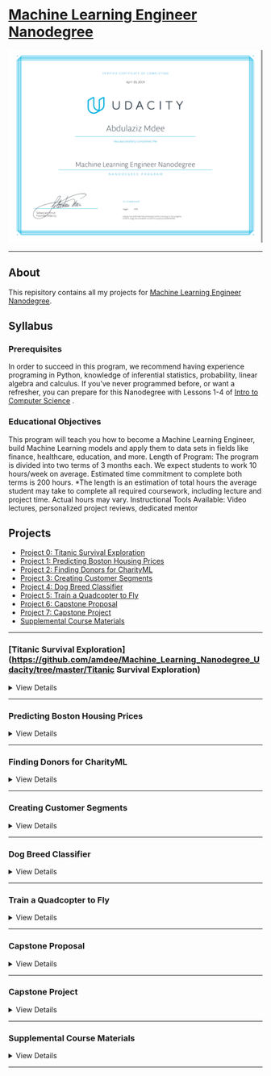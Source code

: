 # [Machine Learning Engineer Nanodegree](https://www.udacity.com/course/machine-learning-engineer-nanodegree--nd009t)

[![Certificate](Certificate.PNG)](https://confirm.udacity.com/SQTSFR23)

---

## About

This repisitory contains all my projects for [Machine Learning Engineer Nanodegree](https://www.udacity.com/course/machine-learning-engineer-nanodegree--nd009t).

## Syllabus

### Prerequisites

In order to succeed in this program, we recommend having experience programing in
Python, knowledge of inferential statistics, probability, linear algebra and calculus. If you’ve never
programmed before, or want a refresher, you can prepare for this Nanodegree with Lessons 1-4 of [Intro to
Computer Science](https://www.udacity.com/course/intro-to-computer-science--cs101) .

### Educational Objectives

This program will teach you how to become a Machine Learning Engineer, build
Machine Learning models and apply them to data sets in fields like finance, healthcare, education, and
more.
Length of Program: The program is divided into two terms of 3 months each. We expect students to work
10 hours/week on average. Estimated time commitment to complete both terms is 200 hours.
*The length is an estimation of total hours the average student may take to complete all required
coursework, including lecture and project time. Actual hours may vary.
Instructional Tools Available: Video lectures, personalized project reviews, dedicated mentor

## Projects

* [Project 0: Titanic Survival Exploration](#Titanic-Survival-Exploration)
* [Project 1: Predicting Boston Housing Prices](#Predicting-Boston-Housing-Prices)
* [Project 2: Finding Donors for CharityML](#Finding-Donors-for-CharityML)
* [Project 3: Creating Customer Segments](#Creating-Customer-Segments)
* [Project 4: Dog Breed Classifier](#Dog-Breed-Classifier)
* [Project 5: Train a Quadcopter to Fly](#Train-a-Quadcopter-to-Fly)
* [Project 6: Capstone Proposal](#Capstone-Proposale)
* [Project 7: Capstone Project](#Capstone-Project)
* [Supplemental Course Materials](#Supplemental-Course-Materials)


---

### [Titanic Survival Exploration](https://github.com/amdee/Machine_Learning_Nanodegree_Udacity/tree/master/Titanic Survival Exploration)

<details>
  <summary>View Details</summary>

In this practice project, you will create decision functions that attempt to predict survival outcomes from the 1912 Titanic disaster based on each passenger’s features, such as sex and age. You will start with a simple algorithm and increase its complexity until you are able to accurately predict the outcomes for at least 80% of the passengers in the provided data. This project will introduce you to some of the concepts of machine learning as you start the Nanodegree program.

In addition, you'll make sure Python is installed with the necessary packages to complete this project. There are two Python libraries, numpy and pandas, that we'll use a bit here in this project. Don't worry about how these libraries work for now — we'll get to them in more detail in later projects. This project will also familiarize you with the submission process for the projects that you will be completing as part of the Nanodegree program.

</details>

---

### Predicting Boston Housing Prices

<details>

  <summary>View Details</summary>

#### Model Evaluation and Validation

The Boston housing market is highly competitive, and you want to be the best real estate agent in the
area. To compete with your peers, you decide to leverage a few basic machine learning concepts toassist you and a client with finding the best selling price for their home. Luckily, you’ve come across the
Boston Housing dataset which contains aggregated data on various features for houses in Greater
Boston communities, including the median value of homes for each of those areas. Your task is to build
an optimal model based on a statistical analysis with the tools available. This model will then be used to
estimate the best selling price for your clients' homes.

Supporting Lesson Content: Model Evaluation and Validation

| Lesson Title                 | Learning Outcomes                                                     |
| ---------------------------- | --------------------------------------------------------------------- |
|TRAINING AND TESTING Modelsl  | ➔ Load data with Pandas, then train and test models with Scikit-learn.  |
| EVALUATION METRICS           | ➔ Learn about metrics such as accuracy, precision, and recall used to measure the                                    performance of your models.      |
|EVALUATION AND VALIDATION| ➔ Choose the best model using cross-validation and grid search.)|

</details>

---

### Finding Donors for CharityML

<details>
  <summary>View Details</summary>

#### Supervised Learning

CharityML is a fictitious charity organization located in the heart of Silicon Valley that was established to
provide financial support for people eager to learn machine learning. After nearly 32,000 letters sent to
people in the community, CharityML determined that every donation they received came from
someone that was making more than $50,000 annually. To expand their potential donor base,
CharityML has decided to send letters to residents of California, but to only those most likely to donate
to the charity. With nearly 15 million working Californians, CharityML has brought you on board to help
build an algorithm to best identify potential donors and reduce overhead cost of sending mail. Your
goal will be evaluate and optimize several different supervised learners to determine which algorithm
will provide the highest donation yield while also reducing the total number of letters being sent.

#### Supporting Lesson Content: Supervised Learning

| Lesson Title                 | Learning Outcomes                                                     |
| ---------------------------- | --------------------------------------------------------------------- |
|LINEAR REGRESSION  | ➔ Difference between Regression and Classificationt-learn. ➔ Learn to predict values withLinear Regression |
| PERCEPTRON ALGORITHM          | ➔ Learn the definition of a perceptron as a building block for neural networks, and the perceptron algorithm for classification.|
|LOGISTIC REGRESSION| ➔ Learn to predict states using Logistic Regression|
|NEURAL NETWORKS| ➔ Learn the definition of a Neural Network
||                ➔ Learn to train them using backpropagation
||                ➔ Build a neural network starting from a single perceptron|
|DECISION TREES|  ➔ Train Decision Trees to predict states
||                ➔ Use Entropy to build decision trees recursively
||                ➔ Random forests|
|NAIVE BAYES|     ➔ Learn the Bayes rule, and how to apply it to predicting data using the Naive Bayes algorithm
||                ➔ Train models using Bayesian Learning
||                ➔ Use Bayesian Inference to create Bayesian Networks of several variables
||                ➔ Bayes NLP Mini-Project|
|SUPPORT VECTOR MACHINES| ➔ Learn to train a Support Vector Machine to separate data linearly
||                        ➔ Use Kernel Methods in order to train SVMs on data that is not linearly separable|
|ENSEMBLE OF LEARNERS| ➔ Enhance traditional algorithms via boosting
||                     ➔ AdaBoost|

</details>

---

### Creating Customer Segments

<details>
  <summary>View Details</summary>

#### Unsupervised Learning

In this project you will apply unsupervised learning techniques on product spending data collected for
customers of a wholesale distributor in Lisbon, Portugal to identify customer segments hidden in the
data. You will first explore the data by selecting a small subset to sample and determine if any product
categories highly correlate with one another. Afterwards, you will preprocess the data by scaling each
product category and then identifying (and removing) unwanted outliers. With the good, clean
customer spending data, you will apply PCA transformations to the data and implement clustering
algorithms to segment the transformed customer data. Finally, you will compare the segmentation
found with an additional labeling and consider ways this information could assist the wholesale
distributor with future service changes.

| Lesson Title                 | Learning Outcomes                                                     |
| ---------------------------- | --------------------------------------------------------------------- |
|CLUSTERING| ➔ Learn the basics of clustering Data
||           ➔ Cluster data with the K-means algorithm|
|HIERARCHICAL AND DENSITY-BASED CLUSTERING| ➔ Cluster data with Single Linkage Clustering
||                                          ➔ Cluster data with DBSCAN, a clustering method that captures the insight that clusters are dense groups of points.|
|GAUSSIAN MIXTURE MODELS|  ➔ Cluster data with Gaussian Mixture Models
||                         ➔ Optimize Gaussian Mixture Models with Expectation Maximization|
|FEATURE SCALING|          ➔ Learn to scale features in your data
||                         ➔ Learn to select the best features for training data|
|DIMENSIONALITY REDUCTION| ➔ Reduce the dimensionality of the data using Principal Component Analysis and Independent Component Analysis|

</details>

---

### Dog Breed Classifier

<details>
  <summary>View Details</summary>

In this project, you will learn how to build a pipeline that can be used within a web or mobile app to process
real-world, user-supplied images. Given an image of a dog, your algorithm will identify an estimate of the
canine’s breed. If supplied an image of a human, the code will identify the resembling dog breed. Along with
exploring state-of-the-art CNN models for classification, you will make important design decisions about the
user experience for your app. Our goal is that by completing this lab, you understand the challenges
involved in piecing together a series of models designed to perform various tasks in a data processing
pipeline. Each model has its strengths and weaknesses, and engineering a real-world application often
involves solving many problems without a perfect answer. Your imperfect solution will nonetheless create a
fun user experience!

| Lesson Title                 | Learning Outcomes                                                     |
| ---------------------------- | --------------------------------------------------------------------- |
|MACHINE LEARNING TO DEEP LEARNING| ➔ The basics of deep learning, including softmax, one-hotencoding, and crossentropy.
||                                  ➔ Basic linear classification models such as Logistic Regression,and their associated error function.|
|DEEP NEURAL NETWORKS| ➔ Review: What is a Neural Network?
||                     ➔ Activation functions, sigmoid, tanh, and ReLus.
||                     ➔ How to train a neural network using backpropagation and thechain rule.
||                     ➔ How to improve a neural network using techniques such as regularization and dropout.
|CONVOLUTIONAL NEURAL NETWORKS| ➔ What is a Convolutional Neural Network?
||                              ➔ How CNNs are used in image recognition.|
</details>

---

### Train a Quadcopter to Fly

<details>
  <summary>View Details</summary>

In this project, you will design an agent that can fly a quadcopter, and then train it using a reinforcement
learning algorithm of your choice, You will apply the techniques you have learnt in this module to find out
what works best, but you will also have the freedom to come up with innovative ideas and test them on your
own. The project is divided into 4 sections which cover different aspects of getting the quadcopter to fly
such as taking off, hovering, landing and so on.


| Lesson Title                 | Learning Outcomes                                                     |
| ---------------------------- | --------------------------------------------------------------------- |
|WELCOME TO RL|             ➔ The basics of reinforcement learning and OpenAI Gym.|
|THE RL FRAMEWORK: THE PROBLEM| ➔ Learn how to define Markov Decision Processes to solve real-world problems.|
|THE RL FRAMEWORK: THE SOLUTION|➔ Learn about policies and value functions.
||                              ➔ Derive the Bellman Equations.|
|DYNAMIC PROGRAMMING| ➔ Write your own implementations of iterative policy evaluation, policy improvement, policy Iteration, and value Iteration.|
|MONTE CARLO METHODS| ➔ Implement classic Monte Carlo prediction and control methods.
||                    ➔ Learn about greedy and epsilon-greedy policies.
||                    ➔ Explore solutions to the Exploration-Exploitation Dilemma.|
|TEMPORAL-DIFFERENCE METHODS| ➔ Learn the difference between the Sarsa, Q-Learning, and Expected Sarsa algorithms.|
|RL IN CONTINUOUS SPACES| ➔ Learn how to adapt traditional algorithms to work withcontinuous spaces.|
|DEEP Q-LEARNING| ➔ Extend value-based reinforcement learning methods to complex problems using deep neural networks|
|POLICY GRADIENTS| ➔ Policy-based methods try to directly optimize for the optimal policy. Learn how they work, and why they are important,especially for domains with continuous action spaces.|
|ACTOR-CRITIC METHODS| ➔ Learn how to combine value-based and policy-based methods,bringing together the best of both worlds, to solve challenging reinforcement learning problems.|

</details>

---

### Capstone Proposal

<details>
  <summary>View Details</summary>

In this capstone project proposal, prior to completing the following Capstone Project, you you will leverage
what you’ve learned throughout the Nanodegree program to author a proposal for solving a problem of
your choice by applying machine learning algorithms and techniques. A project proposal encompasses
seven key points:
● The project's domain background — the field of research where the project is derived;
● A problem statement — a problem being investigated for which a solution will be defined;
● The datasets and inputs — data or inputs being used for the problem;
● A solution statement — a the solution proposed for the problem given;
● A benchmark model — some simple or historical model or result to compare the defined solution to;
● A set of evaluation metrics — functional representations for how the solution can be measured;
● An outline of the project design — how the solution will be developed and results obtained.

</details>

---

### Capstone Project

<details>
  <summary>View Details</summary>

In this capstone project, you will leverage what you’ve learned throughout the Nanodegree program to solve
a problem of your choice by applying machine learning algorithms and techniques. You will first define the
problem you want to solve and investigate potential solutions and performance metrics. Next, you will
analyze the problem through visualizations and data exploration to have a better understanding of what
algorithms and features are appropriate for solving it.
You will then implement your algorithms and metrics of choice, documenting the preprocessing,
refinement, and postprocessing steps along the way. Afterwards, you will collect results about the
performance of the models used, visualize significant quantities, and validate/justify these values. Finally,
you will construct conclusions about your results, and discuss whether your implementation adequately
solves the problem.

</details>

---

### Supplemental Course Materials

<details>
  <summary>View Details</summary>

1. [Intro to Descriptive Statistics](https://www.udacity.com/course/intro-to-descriptive-statistics--ud827)
1. [Intro to Data Science](https://www.udacity.com/course/intro-to-data-science--ud359)
1. [Intro to Artificial Intelligence](https://www.udacity.com/course/intro-to-artificial-intelligence--cs271)
1. [Reinforcement Learning](https://www.udacity.com/course/reinforcement-learning--ud600)
1. [Deep Learning](https://www.udacity.com/course/deep-learning--ud730)
1. [Artificial Intelligence for Robotics](https://www.udacity.com/course/artificial-intelligence-for-robotics--cs373)
1. [Machine Learning for Trading](https://www.udacity.com/course/machine-learning-for-trading--ud501)

</details>

---
